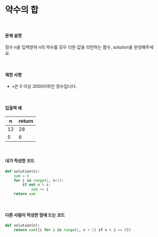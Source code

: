 # 약수의 합

<br/>

#### 문제 설명

정수 n을 입력받아 n의 약수를 모두 더한 값을 리턴하는 함수, solution을 완성해주세요.

<br/>

#### 제한 사항

- `n`은 0 이상 3000이하인 정수입니다.

<br/>

#### 입출력 예

| n    | return |
| ---- | ------ |
| 12   | 28     |
| 5    | 6      |

<br/>

#### 내가 작성한 코드

```python
def solution(n):
    sum = 0
    for i in range(1, n+1):
        if not n % i:
            sum += i
    return sum
```

<br/>

#### 다른 사람이 작성한 맘에 드는 코드

```python
def solution(n):
    return sum([i for i in range(1, n + 1) if n % i == 0])
```

<br/>

